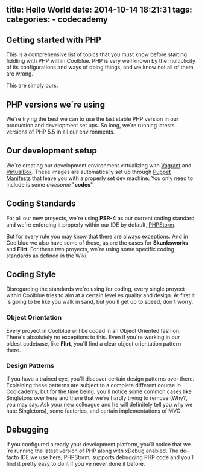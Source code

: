 title: Hello World
date: 2014-10-14 18:21:31
tags:
categories:
	- codecademy
---
## Getting started with PHP

This is a comprehensive list of topics that you must know before starting fiddling with PHP within Coolblue. PHP is very well known by the multiplicity of its configurations and ways of doing things, and we know not all of them are wrong.

This are simply ours.

## PHP versions we´re using

We´re trying the best we can to use the last stable PHP version in our production and development set ups. So long, we´re running latests versions of PHP 5.5 in all our environments. 

## Our development setup

We´re creating our development environment virtualizing with [Vagrant](http://vagrantup.com) and [VirtualBox](http://virtualbox.org). These images are automatically set up through [Puppet Manifests](http://puppetlabs.com) that leave you with a properly set dev machine. You only need to include is some *awesome* "**codes**". 

## Coding Standards

For all our new proyects, we´re using **PSR-4** as our current coding standard, and we´re enforcing it properly within our IDE by default, [PHPStorm](https://www.jetbrains.com/phpstorm/).

But for every rule you may know that there are always exceptions. And in Coolblue we also have some of those, as are the cases for **Skunksworks** and **Flirt**.  For these two proyects, we´re using some specific coding standards as defined in the Wiki. 

## Coding Style

Disregarding the standards we´re using for coding, every single proyect within Coolblue tries to aim at a certain level es quality and design. At first it´s going to be like you walk in sand, but you´ll get up to speed, don´t worry. 

### Object Orientation

Every proyect in Coolblue will be coded in an Object Oriented fashion. There´s absolutely no exceptions to this. Even if you´re working in our oldest codebase, like **Flirt**, you´ll find a clear object orientation pattern there. 

### Design Patterns

If you have a trained eye, you´ll discover certain design patterns over there. Explaining these patterns are subject to a complete different course in Coolcademy, but for the time being, you´ll notice some common cases like Singletons over here and there that we´re hardly trying to remove (Why?, you may say. Ask your new colleague and he will definitely tell you why we hate Singletons), some factories, and certain implementations of MVC. 

## Debugging

If you configured already your development platform, you´ll notice that we´re running the latest version of PHP along with xDebug enabled. The de-facto IDE we use here, PHPStorm, supports debugging PHP code and you´ll find it pretty easy to do it if you´ve never done it before. 
